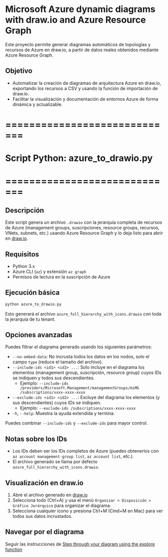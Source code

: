 # Microsoft Azure dynamic diagrams with draw.io and Azure Resource Graph

Este proyecto permite generar diagramas automáticos de topologías y recursos de Azure en draw.io, a partir de datos reales obtenidos mediante Azure Resource Graph.

## Objetivo
- Automatizar la creación de diagramas de arquitectura Azure en draw.io, exportando los recursos a CSV y usando la función de importación de draw.io.
- Facilitar la visualización y documentación de entornos Azure de forma dinámica y actualizable.


# =============================
# Script Python: azure_to_drawio.py
# =============================

## Descripción
Este script genera un archivo `.drawio` con la jerarquía completa de recursos de Azure (management groups, suscripciones, resource groups, recursos, VNets, subnets, etc.) usando Azure Resource Graph y lo deja listo para abrir en [draw.io](https://app.diagrams.net/).

## Requisitos
- Python 3.x
- Azure CLI (`az`) y extensión `az graph`
- Permisos de lectura en la suscripción de Azure

## Ejecución básica
```sh
python azure_to_drawio.py
```
Esto generará el archivo `azure_full_hierarchy_with_icons.drawio` con toda la jerarquía de tu tenant.

## Opciones avanzadas
Puedes filtrar el diagrama generado usando los siguientes parámetros:

- `--no-embed-data`: No incrusta todos los datos en los nodos, solo el campo `type` (reduce el tamaño del archivo).
- `--include-ids <id1> <id2> ...`: Solo incluye en el diagrama los elementos (management group, suscripción, resource group) cuyos IDs se indiquen y todos sus descendientes.
  - Ejemplo: `--include-ids /providers/Microsoft.Management/managementGroups/miMG /subscriptions/xxxx-xxxx-xxxx`
- `--exclude-ids <id1> <id2> ...`: Excluye del diagrama los elementos (y sus descendientes) cuyos IDs se indiquen.
  - Ejemplo: `--exclude-ids /subscriptions/xxxx-xxxx-xxxx`
- `-h`, `--help`: Muestra la ayuda extendida y termina.

Puedes combinar `--include-ids` y `--exclude-ids` para mayor control.

## Notas sobre los IDs
- Los IDs deben ser los IDs completos de Azure (puedes obtenerlos con `az account management-group list`, `az account list`, etc.).
- El archivo generado se llama por defecto `azure_full_hierarchy_with_icons.drawio`.

## Visualización en draw.io
1. Abre el archivo generado en [draw.io](https://app.diagrams.net/)
2. Selecciona todo (Ctrl+A) y usa el menú `Organizar > Disposición > Gráfico Jerárquico` para organizar el diagrama.
3. Selecciona cualquier icono y presiona Ctrl+M (Cmd+M en Mac) para ver todos sus datos incrustados.

## Navegar por el diagrama

Seguir las instrucciones de [Step through your diagram using the explore function](https://www.drawio.com/doc/faq/explore-plugin)
